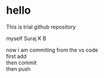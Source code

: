 # hello
This is trial github repository

myself Suraj K B

now i am commiting from the vs code <br>
first add <br>
then commit <br>
then push <br>

